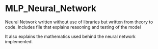 # MLP_Neural_Network

Neural Network written without use of libraries but written from theory to code. Includes file that explains reasoning and testing of the model

It also explains the mathematics used behind the neural network implemented.
